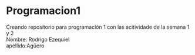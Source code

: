 # Programacion1
Creando repositorio para programación 1 con las acitividade de la semana  1 y 2 <br>
Nombre: Rodrigo Ezequiel <br>
apellido:Agüero 


